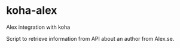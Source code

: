 # koha-alex
Alex integration with koha

Script to retrieve information from API about an author from Alex.se.


